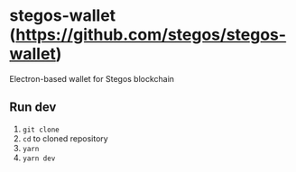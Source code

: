 # stegos-wallet (https://github.com/stegos/stegos-wallet)

Electron-based wallet for Stegos blockchain

## Run dev

1. `git clone`
2. `cd` to cloned repository
3. `yarn`
4. `yarn dev`

